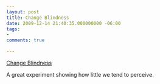 ```yaml
---
layout: post
title: Change Blindness
date: 2009-12-14 21:40:35.000000000 -06:00
tags:
- 
comments: true

---
```

<p><a href="http://www.boingboing.net/2009/12/14/change-blindness-exp.html">Change Blindness</a>
<div class="link_description">
<p>A great experiment showing how little we tend to perceive.</p>
</div>
